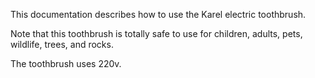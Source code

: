 
This documentation describes how to use the Karel electric toothbrush.

Note that this toothbrush is totally safe to use for children, adults, pets, wildlife,  trees, and rocks.

The toothbrush uses 220v.